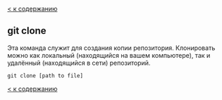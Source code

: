 [< к содержанию](./README.md)

## git clone

Эта команда служит для создания копии репозитория. Клонировать можно как локальный (находящийся на вашем компьютере), так и удалённый (находящийся в сети) репозиторий.

```bash=markdown
git clone [path to file]
```




[< к содержанию](./README.md)
